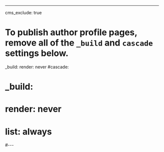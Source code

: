 ---
cms_exclude: true

# To publish author profile pages, remove all of the `_build` and `cascade` settings below.
_build:
  render: never
#cascade:
#  _build:
#    render: never
#    list: always
#---
